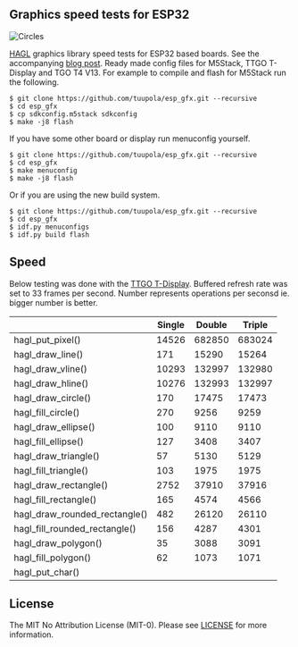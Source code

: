 ## Graphics speed tests for ESP32

![Circles](https://appelsiini.net/img/2020/pod-draw-circle.png)

[HAGL](https://github.com/tuupola/hagl) graphics library speed tests for ESP32 based boards. See the accompanying [blog post](https://appelsiini.net/2020/embedded-graphics-library/). Ready made config files for M5Stack, TTGO T-Display and TGO T4 V13. For example to compile and flash for M5Stack run the following.

```
$ git clone https://github.com/tuupola/esp_gfx.git --recursive
$ cd esp_gfx
$ cp sdkconfig.m5stack sdkconfig
$ make -j8 flash
```

If you have some other board or display run menuconfig yourself.

```
$ git clone https://github.com/tuupola/esp_gfx.git --recursive
$ cd esp_gfx
$ make menuconfig
$ make -j8 flash
```

Or if you are using the new build system.

```
$ git clone https://github.com/tuupola/esp_gfx.git --recursive
$ cd esp_gfx
$ idf.py menuconfigs
$ idf.py build flash
```

## Speed

Below testing was done with the [TTGO T-Display](http://www.lilygo.cn/prod_view.aspx?Id=1126). Buffered refresh rate was set to 33 frames per second. Number represents operations per seconsd ie. bigger number is better.

|                               | Single | Double    |Triple   |
|-------------------------------|--------|-----------|---------|
| hagl_put_pixel()              |  14526 |    682850 |  683024 |
| hagl_draw_line()              |    171 |     15290 |   15264 |
| hagl_draw_vline()             |  10293 |    132997 |  132980 |
| hagl_draw_hline()             |  10276 |    132993 |  132997 |
| hagl_draw_circle()            |    170 |     17475 |   17473 |
| hagl_fill_circle()            |    270 |      9256 |    9259 |
| hagl_draw_ellipse()           |    100 |      9110 |    9110 |
| hagl_fill_ellipse()           |    127 |      3408 |    3407 |
| hagl_draw_triangle()          |     57 |      5130 |    5129 |
| hagl_fill_triangle()          |    103 |      1975 |    1975 |
| hagl_draw_rectangle()         |   2752 |     37910 |   37916 |
| hagl_fill_rectangle()         |    165 |      4574 |    4566 |
| hagl_draw_rounded_rectangle() |    482 |     26120 |   26110 |
| hagl_fill_rounded_rectangle() |    156 |      4287 |    4301 |
| hagl_draw_polygon()           |     35 |      3088 |    3091 |
| hagl_fill_polygon()           |     62 |      1073 |    1071 |
| hagl_put_char()               |        |           |         |

## License

The MIT No Attribution License (MIT-0). Please see [LICENSE](LICENSE) for more information.